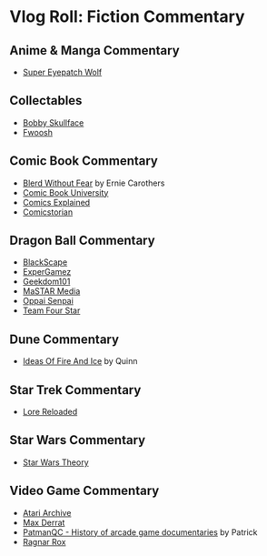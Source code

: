 # Vlog Roll: Fiction Commentary

## Anime & Manga Commentary
* [Super Eyepatch Wolf](https://www.youtube.com/channel/UCtGoikgbxP4F3rgI9PldI9g)

## Collectables
* [Bobby Skullface](https://www.youtube.com/channel/UCyPkO4wSqfurw8Y-69wPQ9g)
* [Fwoosh](https://www.youtube.com/channel/UCF4CListjhpMJilZojUQVIA)

## Comic Book Commentary
* [Blerd Without Fear](https://www.youtube.com/channel/UCKNV3if6zB7MM55Gr0DCQ9w) by Ernie Carothers
* [Comic Book University](https://www.youtube.com/channel/UCEFcfli17rgAQJ5yXvwuK2g)
* [Comics Explained](https://www.youtube.com/comicsexplained)
* [Comicstorian](https://www.youtube.com/comicstorian)

## Dragon Ball Commentary
* [BlackScape](https://www.youtube.com/channel/UCdYBVZV5eDmQjJmNcGdQJuQ)
* [ExperGamez](https://www.youtube.com/expergamez)
* [Geekdom101](https://www.youtube.com/channel/UCgIqhB8oD5SZ0yUSp71VCOQ)
* [MaSTAR Media](https://www.youtube.com/channel/UCObfIFcPxDOsyNXTG3ISyBg)
* [Oppai Senpai](https://www.youtube.com/user/AnimeLiveReactions)
* [Team Four Star](https://www.youtube.com/TeamFourStar)

## Dune Commentary
* [Ideas Of Fire And Ice](https://www.youtube.com/channel/UC1rFmaGLYr0Ve_Y_soxZNWQ) by Quinn

## Star Trek Commentary
* [Lore Reloaded](https://www.youtube.com/lorereloaded)

## Star Wars Commentary
* [Star Wars Theory](https://www.youtube.com/starwarstheory)

## Video Game Commentary
* [Atari Archive](https://www.youtube.com/channel/UCo_f7y6sBDmFnGbZoq1Ce_w)
* [Max Derrat](https://www.youtube.com/channel/UCj8orMezFWVcoN-4S545Wtw)
* [PatmanQC - History of arcade game documentaries](https://www.youtube.com/channel/UCCkuHXWWyw-3KXKIHyc88oA) by Patrick
* [Ragnar Rox](https://www.youtube.com/ragnarroxshow)
